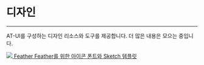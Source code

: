 
# 디자인

----

AT-UI를 구성하는 디자인 리소스와 도구를 제공합니다. 더 많은 내용은 모으는 중입니다.

<div class="at-resource">
  <div class="at-resource__item">
    <a href="https://github.com/AT-UI/feather-font" target="_blank" class="flex flex-middle">
      <span class="at-resource__logo">
        <img src="../../assets/feather.png">
      </span>
      <span class="at-resource__info">
        <span class="at-resource__info-title">Feather</span>
        <span class="at-resource__info-desc">Feather를 위한 아이콘 폰트와 Sketch 템플릿</span>
      </span>
    </a>
  </div>
</div>

